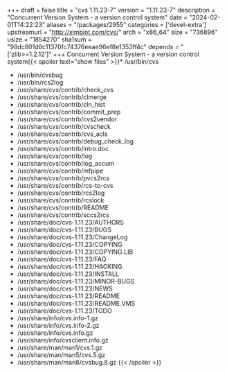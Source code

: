 +++
draft = false
title = "cvs 1.11.23-7"
version = "1.11.23-7"
description = "Concurrent Version System - a version control system"
date = "2024-02-01T14:22:23"
aliases = "/packages/2955"
categories = ['devel-extra']
upstreamurl = "http://ximbiot.com/cvs/"
arch = "x86_64"
size = "736896"
usize = "1854270"
sha1sum = "98dc801d8c11370fc74376eeae96ef8e1353ff4c"
depends = "['zlib>=1.2.12']"
+++
Concurrent Version System - a version control system{{< spoiler text="show files" >}}* /usr/bin/cvs
* /usr/bin/cvsbug
* /usr/bin/rcs2log
* /usr/share/cvs/contrib/check_cvs
* /usr/share/cvs/contrib/clmerge
* /usr/share/cvs/contrib/cln_hist
* /usr/share/cvs/contrib/commit_prep
* /usr/share/cvs/contrib/cvs2vendor
* /usr/share/cvs/contrib/cvscheck
* /usr/share/cvs/contrib/cvs_acls
* /usr/share/cvs/contrib/debug_check_log
* /usr/share/cvs/contrib/intro.doc
* /usr/share/cvs/contrib/log
* /usr/share/cvs/contrib/log_accum
* /usr/share/cvs/contrib/mfpipe
* /usr/share/cvs/contrib/pvcs2rcs
* /usr/share/cvs/contrib/rcs-to-cvs
* /usr/share/cvs/contrib/rcs2log
* /usr/share/cvs/contrib/rcslock
* /usr/share/cvs/contrib/README
* /usr/share/cvs/contrib/sccs2rcs
* /usr/share/doc/cvs-1.11.23/AUTHORS
* /usr/share/doc/cvs-1.11.23/BUGS
* /usr/share/doc/cvs-1.11.23/ChangeLog
* /usr/share/doc/cvs-1.11.23/COPYING
* /usr/share/doc/cvs-1.11.23/COPYING.LIB
* /usr/share/doc/cvs-1.11.23/FAQ
* /usr/share/doc/cvs-1.11.23/HACKING
* /usr/share/doc/cvs-1.11.23/INSTALL
* /usr/share/doc/cvs-1.11.23/MINOR-BUGS
* /usr/share/doc/cvs-1.11.23/NEWS
* /usr/share/doc/cvs-1.11.23/README
* /usr/share/doc/cvs-1.11.23/README.VMS
* /usr/share/doc/cvs-1.11.23/TODO
* /usr/share/info/cvs.info-1.gz
* /usr/share/info/cvs.info-2.gz
* /usr/share/info/cvs.info.gz
* /usr/share/info/cvsclient.info.gz
* /usr/share/man/man1/cvs.1.gz
* /usr/share/man/man5/cvs.5.gz
* /usr/share/man/man8/cvsbug.8.gz
{{< /spoiler >}}